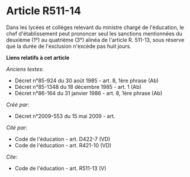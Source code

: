 # Article R511-14

Dans les lycées et collèges relevant du ministre chargé de l'éducation, le chef d'établissement peut prononcer seul les
sanctions mentionnées du deuxième (1°) au quatrième (3°) alinéa de l'article R. 511-13, sous réserve que la durée de
l'exclusion n'excède pas huit jours.

**Liens relatifs à cet article**

_Anciens textes_:

  - Décret n°85-924 du 30 août 1985 - art. 8, 1ère phrase (Ab)
  - Décret n°85-1348 du 18 décembre 1985 - art. 1 (Ab)
  - Décret n°86-164 du 31 janvier 1986 - art. 8, 1ère phrase (Ab)

_Créé par_:

  - Décret n°2009-553 du 15 mai 2009 - art.

_Cité par_:

  - Code de l'éducation - art. D422-7 (VD)
  - Code de l'éducation - art. R421-10 (VD)

_Cite_:

  - Code de l'éducation - art. R511-13 (V)
